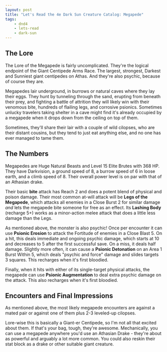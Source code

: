 ```yaml
---
layout: post
title: "Let's Read the 4e Dark Sun Creature Catalog: Megapede"
tags:
    - dnd4
    - lets-read
    - dark-sun
---
```


## The Lore

The Lore of the Megapede is fairly uncomplicated. They're the logical endpoint
of the Giant Centipede Arms Race. The largest, strongest, Darkest and Sunniest
giant centipedes on Athas. And they're also psychic, because of course they are.

Megapedes lair underground, in burrows or natural caves where they lay their
eggs. They hunt by tunneling through the sand, erupting from beneath their
prey, and fighting a battle of attrition they will likely win with their
venomous bite, hundreds of flailing legs, and corrosive psionics. Sometimes
unlucky travelers taking shelter in a cave might find it's already occupied by a
megapede when it drops down from the ceiling on top of them.

Sometimes, they'll share their lair with a couple of wild cilopses, who are
their distant cousins, but they tend to just eat anything else, and no one has
ever managed to tame them.

## The Numbers

Megapedes are Huge Natural Beasts and Level 15 Elite Brutes with 368 HP. They
have Darkvision, a ground speed of 8, a burrow speed of 6 in loose earth, and a
climb speed of 8. Their overall power level is on par with that of an Athasian
drake.

Their basic **bite** attack has Reach 2 and does a potent blend of physical and
poison damage. Their most common at-will attack will be **Legs of the
Megapede**, which attacks all enemies in a Close Burst 2 for similar damage
_and_ lets the megapede bite someone for free as an effect. Its **Lashing Body**
(recharge 5+) works as a minor-action melee attack that does a little less
damage than the Legs.

As mentioned above, the monster is also psychic! Once per encounter it can use
**Psionic Erosion** to attack the Fortitude of enemies in a Close Blast 5. On a
hit, this deals immediate and ongoing psychic damage, which starts at 10 and
decreases to 5 after the first successful save. On a miss, it deals half
damage. Slightly more often, it can cause a **Psionic Detonation** on an Area 1
Burst Within 5, which deals "psychic and force" damage and slides targets 3
squares. This recharges when it's first bloodied.

Finally, when it hits with either of its single-target physical attacks, the
megapede can use **Psionic Augmentation** to deal extra psychic damage on the
attack. This also recharges when it's first bloodied.

## Encounters and Final Impressions

As mentioned above, the most likely megapede encounters are against a mated pair
or against one of them plus 2-3 leveled-up cilopses.

Lore-wise this is basically a Giant-er Centipede, so I'm not all that excited
about them. If that's your bag, tough, they're awesome. Mechanically, you can
use a megapede anywhere you'd use an Athasian Drake - they're about as powerful
and arguably a lot more common. You could also reskin their stat block as a
drake or other suitable giant creature.

